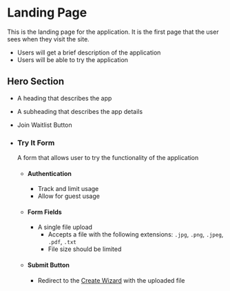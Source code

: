 # Landing Page
  This is the landing page for the application. It is the first page that the user sees when they visit the site.
  - Users will get a brief description of the application
  - Users will be able to try the application

## Hero Section
  - A heading that describes the app
  - A subheading that describes the app details
  - Join Waitlist Button  

  - ### Try It Form
    A form that allows user to try the functionality of the application
    
    - #### Authentication
      - Track and limit usage
      - Allow for guest usage

    - #### Form Fields
      - A single file upload
        - Accepts a file with the following extensions: `.jpg`, `.png`, `.jpeg`, `.pdf`, `.txt`
        - File size should be limited

    - #### Submit Button
      - Redirect to the [Create Wizard](../(focused)/create/README.md) with the uploaded file
  
 

